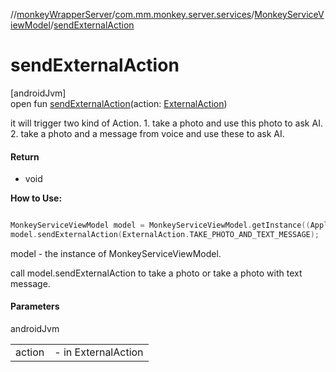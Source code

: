 //[monkeyWrapperServer](../../../index.md)/[com.mm.monkey.server.services](../index.md)/[MonkeyServiceViewModel](index.md)/[sendExternalAction](send-external-action.md)

# sendExternalAction

[androidJvm]\
open fun [sendExternalAction](send-external-action.md)(action: [ExternalAction](../../com.mm.monkey.server.services.enums/-external-action/index.md))

it will trigger two kind of Action. 1. take a photo and use this photo to ask AI. 2. take a photo and a message from voice and use these to ask AI.

#### Return

- void 

**How to Use:**

```kotlin

MonkeyServiceViewModel model = MonkeyServiceViewModel.getInstance((Application)context.getApplicationContext());
model.sendExternalAction(ExternalAction.TAKE_PHOTO_AND_TEXT_MESSAGE);

```
model - the instance of MonkeyServiceViewModel. 

call model.sendExternalAction to take a photo or take a photo with text message.

#### Parameters

androidJvm

| | |
|---|---|
| action | - in ExternalAction |